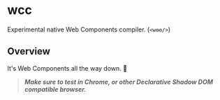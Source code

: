 # wcc

Experimental native Web Components compiler. (`<w⚙️⚙️/>`)

## Overview

It's Web Components all the way down.  🐢

> _**Make sure to test in Chrome, or other Declarative Shadow DOM compatible browser.**_